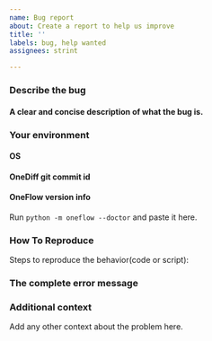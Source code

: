 ```yaml
---
name: Bug report
about: Create a report to help us improve
title: ''
labels: bug, help wanted
assignees: strint

---
```


### Describe the bug
#### A clear and concise description of what the bug is.

### Your environment
#### OS 

#### OneDiff git commit id

####  OneFlow version info
Run `python -m oneflow --doctor` and paste it here.

### How To Reproduce
Steps to reproduce the behavior(code or script):

### The complete error message

### Additional context
Add any other context about the problem here.
